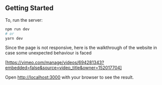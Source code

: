 ## Getting Started

To, run the server:

```bash
npm run dev
# or
yarn dev
```

Since the page is not responsive, here is the walkthrough of the website in case some unexpected behaviour is faced

[https://vimeo.com/manage/videos/694281343?embedded=false&source=video_title&owner=152017704]


Open [http://localhost:3000](http://localhost:3000) with your browser to see the result.

